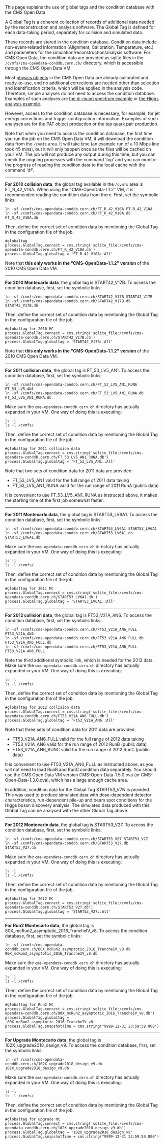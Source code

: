 This page explains the use of global tags and the condition database with the CMS Open Data.

A Global Tag is a coherent collection of records of additional data needed by the reconstruction and analysis software. The Global Tag is defined for each data-taking period, separately for collision and simulated data.

These records are stored in the condition database. Condition data include non-event-related information (Alignment, Calibration, Temperature, etc.) and parameters for the simulation/reconstruction/analysis software. For CMS Open Data, the condition data are provided as sqlite files in the `/cvmfs/cms-opendata-conddb.cern.ch/` directory, which is accessible through the CMS Open Data VM.

Most [physics objects](/docs/cms-physics-objects-2011) in the CMS Open Data are already calibrated and ready-to-use, and no additional corrections are needed other than selection and identification criteria, which will be applied in the analysis code. Therefore, simple analyses do not need to access the condition database. Examples of such analyses are [the di-muon spectrum example](/record/5001) or [the Higgs analysis example](/record/5500).

However, access to the condition database is necessary, for example, for jet energy corrections and trigger configuration information. Examples of such analyses are for [the PAT object production](/record/233) or [the top quark pair production](/record/5000).

Note that when you need to access the condition database, the first time you run the job on the CMS Open Data VM, it will download the condition data from the `/cvmfs` area. It will take time (an example run of a 10 Mbps line took 45 mins), but it will only happen once as the files will be cached on your VM. The job will not produce any output during this time, but you can check the ongoing processes with the command 'top' and you can monitor the progress of reading the condition data to the local cache with the command 'df'.

---

**For 2010 collision data**, the global tag available in the  `/cvmfs` area is FT_R_42_V10A. When using the "CMS-OpenData-1.1.2" VM, it is recommended reading the condition data from there. First, set the symbolic links:

```shell
ln -sf /cvmfs/cms-opendata-conddb.cern.ch/FT_R_42_V10A FT_R_42_V10A
ln -sf /cvmfs/cms-opendata-conddb.cern.ch/FT_R_42_V10A.db FT_R_42_V10A.db
```

Then, define the correct set of condition data by mentioning the Global Tag in the configuration file of the job.

```shell
#globaltag
process.GlobalTag.connect = cms.string('sqlite_file:/cvmfs/cms-opendata-conddb.cern.ch/FT_R_42_V10A.db')
process.GlobalTag.globaltag = 'FT_R_42_V10A::All'
```

Note that **this only works in the "CMS-OpenData-1.1.2" version** of the 2010 CMS Open Data VM.

---

**For 2010 Montecarlo data**, the global tag is START42_V17B. To access the condition database, first, set the symbolic links:

```shell
ln -sf /cvmfs/cms-opendata-conddb.cern.ch/START42_V17B START42_V17B
ln -sf /cvmfs/cms-opendata-conddb.cern.ch/START42_V17B.db START42_V17B.db
```

Then, define the correct set of condition data by mentioning the Global Tag in the configuration file of the job.

```shell
#globaltag for 2010 MC
process.GlobalTag.connect = cms.string('sqlite_file:/cvmfs/cms-opendata-conddb.cern.ch/START42_V17B.db')
process.GlobalTag.globaltag = 'START42_V17B::All'
```

Note that **this only works in the "CMS-OpenData-1.1.2" version** of the 2010 CMS Open Data VM.

---

**For 2011 collision data**, the global tag is FT_53_LV5_AN1. To access the condition database, first, set the symbolic links:

```shell
ln -sf /cvmfs/cms-opendata-conddb.cern.ch/FT_53_LV5_AN1_RUNA FT_53_LV5_AN1
ln -sf /cvmfs/cms-opendata-conddb.cern.ch/FT_53_LV5_AN1_RUNA.db FT_53_LV5_AN1_RUNA.db
```
Make sure the `cms-opendata-conddb.cern.ch` directory has actually expanded in your VM. One way of doing this is executing:

```shell
ls -l
ls -l /cvmfs/
```

Then, define the correct set of condition data by mentioning the Global Tag in the configuration file of the job.

```shell
#globaltag for 2011 collision data
process.GlobalTag.connect = cms.string('sqlite_file:/cvmfs/cms-opendata-conddb.cern.ch/FT_53_LV5_AN1_RUNA.db')
process.GlobalTag.globaltag = 'FT_53_LV5_AN1::All'
```

Note that two sets of condition data for 2011 data are provided:

* FT_53_LV5_AN1 valid for the full range of 2011 data taking
* FT_53_LV5_AN1_RUNA valid for the run range of 2011 RunA (public data)

It is convenient to use FT_53_LV5_AN1_RUNA as instructed above, it makes the starting time of the first job somewhat faster.

---

**For 2011 Montecarlo data**, the global tag is START53_LV6A1. To access the condition database, first, set the symbolic links:

```shell
ln -sf /cvmfs/cms-opendata-conddb.cern.ch/START53_LV6A1 START53_LV6A1
ln -sf /cvmfs/cms-opendata-conddb.cern.ch/START53_LV6A1.db START53_LV6A1.db
```
Make sure the `cms-opendata-conddb.cern.ch` directory has actually expanded in your VM. One way of doing this is executing:

```shell
ls -l
ls -l /cvmfs/
```

Then, define the correct set of condition data by mentioning the Global Tag in the configuration file of the job.

```shell
#globaltag for 2011 MC
process.GlobalTag.connect = cms.string('sqlite_file:/cvmfs/cms-opendata-conddb.cern.ch/START53_LV6A1.db')
process.GlobalTag.globaltag = 'START53_LV6A1::All'
```

---

**For 2012 collision data**, the global tag is FT53_V21A_AN6. To access the condition database, first, set the symbolic links:

```shell
ln -sf /cvmfs/cms-opendata-conddb.cern.ch/FT53_V21A_AN6_FULL FT53_V21A_AN6
ln -sf /cvmfs/cms-opendata-conddb.cern.ch/FT53_V21A_AN6_FULL.db FT53_V21A_AN6_FULL.db
ln -sf /cvmfs/cms-opendata-conddb.cern.ch/FT53_V21A_AN6_FULL FT53_V21A_AN6_FULL
```
Note the third additional symbolic link, which is needed for the 2012 data. Make sure the `cms-opendata-conddb.cern.ch` directory has actually expanded in your VM. One way of doing this is executing:

```shell
ls -l
ls -l /cvmfs/
```

Then, define the correct set of condition data by mentioning the Global Tag in the configuration file of the job.

```shell
#globaltag for 2012 collision data
process.GlobalTag.connect = cms.string('sqlite_file:/cvmfs/cms-opendata-conddb.cern.ch/FT53_V21A_AN6_FULL.db')
process.GlobalTag.globaltag = 'FT53_V21A_AN6::All'
```

Note that three sets of condition data for 2011 data are provided:

* FT53_V21A_AN6_FULL valid for the full range of 2012 data taking
* FT53_V21A_AN6 valid for the run range of 2012 RunB (public data)
* FT53_V21A_AN6_RUNC valid for the run range of 2012 RunC (public data)

It is convenient to use FT53_V21A_AN6_FULL as instructed above, as you will not need to load RunB and RunC condition data separately. You should use the CMS Open Data VM version CMS-Open-Data-1.5.0.ova (or CMS-Open-Data-1.3.0.ova), which has a large enough cache area.

In addition, condition data for the Global Tag START53_V7N is provided. This was used to produce simulated data with dose-dependent detector characteristics, run-dependent pile-up and beam spot conditions for the Higgs boson discovery analysis. The simulated data produced with this Global Tag can be analysed with the other Global Tag above.

---

**For 2012 Montecarlo data**, the global tag is START53_V27. To access the condition database, first, set the symbolic links:

```shell
ln -sf /cvmfs/cms-opendata-conddb.cern.ch/START53_V27 START53_V27
ln -sf /cvmfs/cms-opendata-conddb.cern.ch/START53_V27.db START53_V27.db
```
Make sure the `cms-opendata-conddb.cern.ch` directory has actually expanded in your VM. One way of doing this is executing:

```shell
ls -l
ls -l /cvmfs/
```

Then, define the correct set of condition data by mentioning the Global Tag in the configuration file of the job.

```shell
#globaltag for 2012 MC
process.GlobalTag.connect = cms.string('sqlite_file:/cvmfs/cms-opendata-conddb.cern.ch/START53_V27.db')
process.GlobalTag.globaltag = 'START53_V27::All'
```

---

**For Run2 Montecarlo data**, the global tag is 80X_mcRun2_asymptotic_2016_TrancheIV_v8. To access the condition database, first, set the symbolic links:

```shell
ln -sf /cvmfs/cms-opendata-conddb.cern.ch/80X_mcRun2_asymptotic_2016_TrancheIV_v8.db 80X_mcRun2_asymptotic_2016_TrancheIV_v8.db
```
Make sure the `cms-opendata-conddb.cern.ch` directory has actually expanded in your VM. One way of doing this is executing:

```shell
ls -l
ls -l /cvmfs/
```

Then, define the correct set of condition data by mentioning the Global Tag in the configuration file of the job.

```shell
#globaltag for Run2 MC
process.GlobalTag.connect = cms.string('sqlite_file:/cvmfs/cms-opendata-conddb.cern.ch/80X_mcRun2_asymptotic_2016_TrancheIV_v8.db')
process.GlobalTag.globaltag = '80X_mcRun2_asymptotic_2016_TrancheIV_v8'
process.GlobalTag.snapshotTime = cms.string("9999-12-31 23:59:59.000")
```

---

**For Upgrade Montecarlo data**, the global tag is 102X_upgrade2018_design_v9. To access the condition database, first, set the symbolic links:

```shell
ln -sf /cvmfs/cms-opendata-conddb.cern.ch/102X_upgrade2018_design_v9.db 102X_upgrade2018_design_v9.db
```
Make sure the `cms-opendata-conddb.cern.ch` directory has actually expanded in your VM. One way of doing this is executing:

```shell
ls -l
ls -l /cvmfs/
```

Then, define the correct set of condition data by mentioning the Global Tag in the configuration file of the job.

```shell
#globaltag for upgrade MC
process.GlobalTag.connect = cms.string('sqlite_file:/cvmfs/cms-opendata-conddb.cern.ch/102X_upgrade2018_design_v9.db')
process.GlobalTag.globaltag = '102X_upgrade2018_design_v9'
process.GlobalTag.snapshotTime = cms.string("9999-12-31 23:59:59.000")
```
